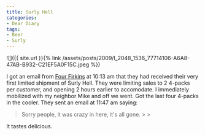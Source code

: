```yaml
---
title: Surly Hell
categories:
- Dear Diary
tags:
- Beer
- Surly
---
```


![]({{ site.url }}{% link /assets/posts/2009/l_2048_1536_77714106-A6A8-47AB-B932-C21EF5A0F15C.jpeg %})
  



I got an email from [Four Firkins](http://www.thefourfirkins.com/) at 10:13 am that they had received their very first limited shipment of Surly Hell. They were limiting sales to 2 4-packs per customer, and opening 2 hours earlier to accomodate. I immediately mobilized with my neighbor Mike and off we went. Got the last four 4-packs in the cooler. They sent an email at 11:47 am saying:

<blockquote>Sorry people, it was crazy in here, it's all gone.
> 
> </blockquote>

It tastes delicious.
